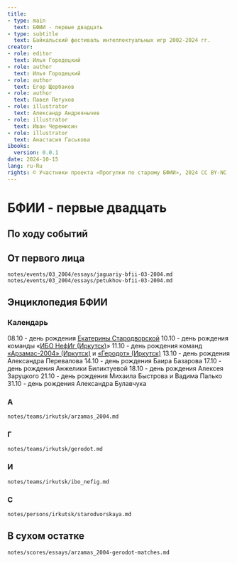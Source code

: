 ```yaml
---
title:
- type: main
  text: БФИИ - первые двадцать
- type: subtitle
  text: Байкальский фестиваль интеллектуальных игр 2002-2024 гг.
creator:
- role: editor
  text: Илья Городецкий
- role: author
  text: Илья Городецкий
- role: author
  text: Егор Щербаков
- role: author
  text: Павел Петухов
- role: illustrator
  text: Александр Андреянычев
- role: illustrator
  text: Иван Черемисин
- role: illustrator
  text: Анастасия Гаськова
ibooks:
  version: 0.0.1
date: 2024-10-15
lang: ru-Ru
rights: © Участники проекта «Прогулки по старому БФИИ», 2024 CC BY-NC
---
```

# БФИИ - первые двадцать

## По ходу событий

## От первого лица

```{.include shift-heading-level-by=2}
notes/events/03_2004/essays/jaguariy-bfii-03-2004.md
notes/events/03_2004/essays/petukhov-bfii-03-2004.md
```

## Энциклопедия БФИИ

### Календарь

08.10 - день рождения [Екатерины Стародворской](notes/persons/irkutsk/starodvorskaya.md)
10.10 - день рождения команды «[ИБО НефИг (Иркутск)](notes/teams/irkutsk/ibo_nefig.md)»
11.10 - день рождения команд [«Арзамас-2004» (Иркутск)](arzamas_2004.md) и [«Геродот» (Иркутск)](gerodot.md)
13.10 - день рождения Александра Перевалова
14.10 - день рождения Баира Базарова
17.10 - день рождения Анжелики Биликтуевой
18.10 - день рождения Алексея Заруцкого
21.10 - день рождения Михаила Быстрова и Вадима Палько
31.10 - день рождения Александра Булавчука

### А

```{.include shift-heading-level-by=3}
notes/teams/irkutsk/arzamas_2004.md
```

### Г

```{.include shift-heading-level-by=3}
notes/teams/irkutsk/gerodot.md
```

### И

```{.include shift-heading-level-by=3}
notes/teams/irkutsk/ibo_nefig.md
```

### C

```{.include shift-heading-level-by=3}
notes/persons/irkutsk/starodvorskaya.md
```

## В сухом остатке

```{.include shift-heading-level-by=1}
notes/scores/essays/arzamas_2004-gerodot-matches.md
```